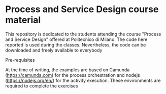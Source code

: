# Process and Service Design course material

This repository is dedicated to the students attending the course "Process and Service Design" offered at Politecnico di  Milano. The code here reported is used during the classes. Nevertheless, the code can be downloaded and freely available to everybody

Pre-requisites

At the time of writing, the examples are based on Camunda (https://camunda.com) for the process orchestration and nodejs (https://nodejs.org/en/) for the activity execution. These environments are required to complete the exercises

